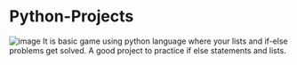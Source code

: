 # Python-Projects
![image](https://user-images.githubusercontent.com/89383329/209847984-c9b8d5bb-3e08-4605-9daa-21b123aad617.png)
It is basic game using python language where your lists and if-else problems get solved.
A good project to practice if else statements and lists.

